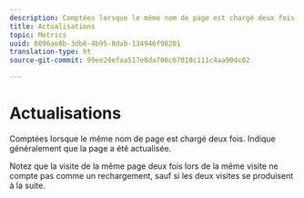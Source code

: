 ```yaml
---
description: Comptées lorsque le même nom de page est chargé deux fois. Indique généralement que la page a été actualisée.
title: Actualisations
topic: Metrics
uuid: 0896ae8b-3db6-4b95-8dab-134946f98201
translation-type: ht
source-git-commit: 99ee24efaa517e8da700c67818c111c4aa90dc02

---
```



# Actualisations

Comptées lorsque le même nom de page est chargé deux fois. Indique généralement que la page a été actualisée.

Notez que la visite de la même page deux fois lors de la même visite ne compte pas comme un rechargement, sauf si les deux visites se produisent à la suite.
